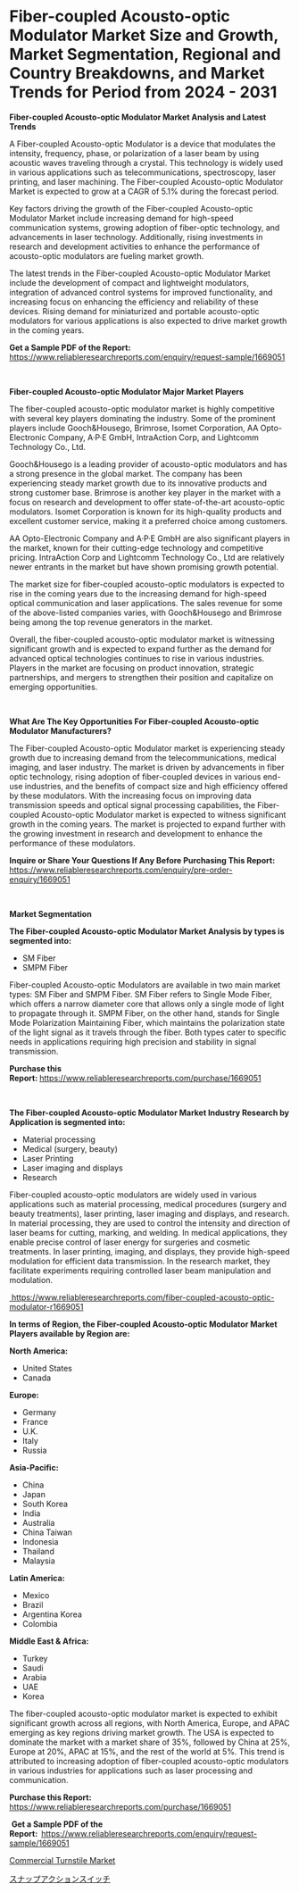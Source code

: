 <p><h1>Fiber-coupled Acousto-optic Modulator Market Size and Growth, Market Segmentation, Regional and Country Breakdowns, and Market Trends for Period from 2024 -  2031</h1></p><p><strong>Fiber-coupled Acousto-optic Modulator Market Analysis and Latest Trends</strong></p>
<p><p>A Fiber-coupled Acousto-optic Modulator is a device that modulates the intensity, frequency, phase, or polarization of a laser beam by using acoustic waves traveling through a crystal. This technology is widely used in various applications such as telecommunications, spectroscopy, laser printing, and laser machining. The Fiber-coupled Acousto-optic Modulator Market is expected to grow at a CAGR of 5.1% during the forecast period.</p><p>Key factors driving the growth of the Fiber-coupled Acousto-optic Modulator Market include increasing demand for high-speed communication systems, growing adoption of fiber-optic technology, and advancements in laser technology. Additionally, rising investments in research and development activities to enhance the performance of acousto-optic modulators are fueling market growth.</p><p>The latest trends in the Fiber-coupled Acousto-optic Modulator Market include the development of compact and lightweight modulators, integration of advanced control systems for improved functionality, and increasing focus on enhancing the efficiency and reliability of these devices. Rising demand for miniaturized and portable acousto-optic modulators for various applications is also expected to drive market growth in the coming years.</p></p>
<p><strong>Get a Sample PDF of the Report:&nbsp;</strong> <a href="https://www.reliableresearchreports.com/enquiry/request-sample/1669051">https://www.reliableresearchreports.com/enquiry/request-sample/1669051</a></p>
<p>&nbsp;</p>
<p><strong>Fiber-coupled Acousto-optic Modulator Major Market Players</strong></p>
<p><p>The fiber-coupled acousto-optic modulator market is highly competitive with several key players dominating the industry. Some of the prominent players include Gooch&Housego, Brimrose, Isomet Corporation, AA Opto-Electronic Company, A·P·E GmbH, IntraAction Corp, and Lightcomm Technology Co., Ltd.</p><p>Gooch&Housego is a leading provider of acousto-optic modulators and has a strong presence in the global market. The company has been experiencing steady market growth due to its innovative products and strong customer base. Brimrose is another key player in the market with a focus on research and development to offer state-of-the-art acousto-optic modulators. Isomet Corporation is known for its high-quality products and excellent customer service, making it a preferred choice among customers.</p><p>AA Opto-Electronic Company and A·P·E GmbH are also significant players in the market, known for their cutting-edge technology and competitive pricing. IntraAction Corp and Lightcomm Technology Co., Ltd are relatively newer entrants in the market but have shown promising growth potential.</p><p>The market size for fiber-coupled acousto-optic modulators is expected to rise in the coming years due to the increasing demand for high-speed optical communication and laser applications. The sales revenue for some of the above-listed companies varies, with Gooch&Housego and Brimrose being among the top revenue generators in the market.</p><p>Overall, the fiber-coupled acousto-optic modulator market is witnessing significant growth and is expected to expand further as the demand for advanced optical technologies continues to rise in various industries. Players in the market are focusing on product innovation, strategic partnerships, and mergers to strengthen their position and capitalize on emerging opportunities.</p></p>
<p>&nbsp;</p>
<p><strong>What Are The Key Opportunities For Fiber-coupled Acousto-optic Modulator Manufacturers?</strong></p>
<p><p>The Fiber-coupled Acousto-optic Modulator market is experiencing steady growth due to increasing demand from the telecommunications, medical imaging, and laser industry. The market is driven by advancements in fiber optic technology, rising adoption of fiber-coupled devices in various end-use industries, and the benefits of compact size and high efficiency offered by these modulators. With the increasing focus on improving data transmission speeds and optical signal processing capabilities, the Fiber-coupled Acousto-optic Modulator market is expected to witness significant growth in the coming years. The market is projected to expand further with the growing investment in research and development to enhance the performance of these modulators.</p></p>
<p><strong>Inquire or Share Your Questions If Any Before Purchasing This Report:</strong> <a href="https://www.reliableresearchreports.com/enquiry/pre-order-enquiry/1669051">https://www.reliableresearchreports.com/enquiry/pre-order-enquiry/1669051</a></p>
<p>&nbsp;</p>
<p><strong>Market Segmentation</strong></p>
<p><strong>The Fiber-coupled Acousto-optic Modulator Market Analysis by types is segmented into:</strong></p>
<p><ul><li>SM Fiber</li><li>SMPM Fiber</li></ul></p>
<p><p>Fiber-coupled Acousto-optic Modulators are available in two main market types: SM Fiber and SMPM Fiber. SM Fiber refers to Single Mode Fiber, which offers a narrow diameter core that allows only a single mode of light to propagate through it. SMPM Fiber, on the other hand, stands for Single Mode Polarization Maintaining Fiber, which maintains the polarization state of the light signal as it travels through the fiber. Both types cater to specific needs in applications requiring high precision and stability in signal transmission.</p></p>
<p><strong>Purchase this Report:&nbsp;</strong><a href="https://www.reliableresearchreports.com/purchase/1669051">https://www.reliableresearchreports.com/purchase/1669051</a></p>
<p>&nbsp;</p>
<p><strong>The Fiber-coupled Acousto-optic Modulator Market Industry Research by Application is segmented into:</strong></p>
<p><ul><li>Material processing</li><li>Medical (surgery, beauty)</li><li>Laser Printing</li><li>Laser imaging and displays</li><li>Research</li></ul></p>
<p><p>Fiber-coupled acousto-optic modulators are widely used in various applications such as material processing, medical procedures (surgery and beauty treatments), laser printing, laser imaging and displays, and research. In material processing, they are used to control the intensity and direction of laser beams for cutting, marking, and welding. In medical applications, they enable precise control of laser energy for surgeries and cosmetic treatments. In laser printing, imaging, and displays, they provide high-speed modulation for efficient data transmission. In the research market, they facilitate experiments requiring controlled laser beam manipulation and modulation.</p></p>
<p><a href="https://www.reliableresearchreports.com/fiber-coupled-acousto-optic-modulator-r1669051">&nbsp;https://www.reliableresearchreports.com/fiber-coupled-acousto-optic-modulator-r1669051</a></p>
<p><strong>In terms of Region, the Fiber-coupled Acousto-optic Modulator Market Players available by Region are:</strong></p>
<p>
    <p> <strong> North America: </strong>
        <ul>
            <li>United States</li>
            <li>Canada</li>
        </ul>
        </p> 
    <p> <strong> Europe: </strong>
        <ul>
            <li>Germany</li>
            <li>France</li>
            <li>U.K.</li>
            <li>Italy</li>
            <li>Russia</li>
        </ul>
        </p> 
    <p> <strong> Asia-Pacific: </strong>
        <ul>
            <li>China</li>
            <li>Japan</li>
            <li>South Korea</li>
            <li>India</li>
            <li>Australia</li>
            <li>China Taiwan</li>
            <li>Indonesia</li>
            <li>Thailand</li>
            <li>Malaysia</li>
        </ul>
        </p> 
    <p> <strong> Latin America: </strong>
        <ul>
            <li>Mexico</li>
            <li>Brazil</li>
            <li>Argentina Korea</li>
            <li>Colombia</li>
        </ul>
        </p> 
    <p> <strong> Middle East & Africa: </strong>
        <ul>
            <li>Turkey</li>
            <li>Saudi</li>
            <li>Arabia</li>
            <li>UAE</li>
            <li>Korea</li>
        </ul>
    </p>
    </p>
<p><p>The fiber-coupled acousto-optic modulator market is expected to exhibit significant growth across all regions, with North America, Europe, and APAC emerging as key regions driving market growth. The USA is expected to dominate the market with a market share of 35%, followed by China at 25%, Europe at 20%, APAC at 15%, and the rest of the world at 5%. This trend is attributed to increasing adoption of fiber-coupled acousto-optic modulators in various industries for applications such as laser processing and communication.</p></p>
<p><strong>Purchase this Report: </strong><a href="https://www.reliableresearchreports.com/purchase/1669051">https://www.reliableresearchreports.com/purchase/1669051</a></p>
<p>&nbsp;<strong>Get a Sample PDF of the Report:&nbsp;&nbsp;</strong><a href="https://www.reliableresearchreports.com/enquiry/request-sample/1669051">https://www.reliableresearchreports.com/enquiry/request-sample/1669051</a></p>
<p><strong></strong></p>
<p><p><a href="https://github.com/RickHolmes3/Market-Research-Report-List-4/blob/main/commercial-turnstile-market.md">Commercial Turnstile Market</a></p><p><a href="https://github.com/zekaoe592392/Market-Research-Report-List-2/blob/main/873121846090.md">スナップアクションスイッチ</a></p></p>
